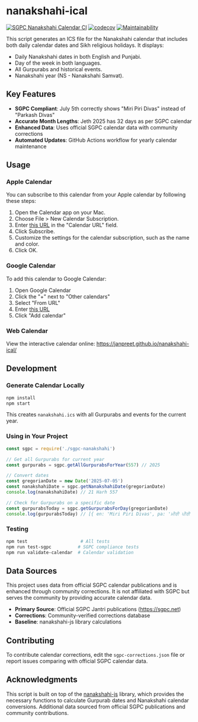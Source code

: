 # nanakshahi-ical
[![SGPC Nanakshahi Calendar CI](https://github.com/janpreet/nanakshahi-ical/actions/workflows/main.yml/badge.svg)](https://github.com/janpreet/nanakshahi-ical/actions/workflows/main.yml)
[![codecov](https://codecov.io/gh/janpreet/nanakshahi-ical/graph/badge.svg?token=OMQ92VQEBI)](https://codecov.io/gh/janpreet/nanakshahi-ical)
[![Maintainability](https://qlty.sh/gh/janpreet/projects/nanakshahi-ical/maintainability.svg)](https://qlty.sh/gh/janpreet/projects/nanakshahi-ical)

This script generates an ICS file for the Nanakshahi calendar that includes both daily calendar dates and Sikh religious holidays. It displays:
- Daily Nanakshahi dates in both English and Punjabi.
- Day of the week in both languages.
- All Gurpurabs and historical events.
- Nanakshahi year (NS - Nanakshahi Samvat).

## Key Features

- **SGPC Compliant**: July 5th correctly shows "Miri Piri Divas" instead of "Parkash Divas"
- **Accurate Month Lengths**: Jeth 2025 has 32 days as per SGPC calendar
- **Enhanced Data**: Uses official SGPC calendar data with community corrections
- **Automated Updates**: GitHub Actions workflow for yearly calendar maintenance

## Usage

### Apple Calendar
You can subscribe to this calendar from your Apple calendar by following these steps:

1. Open the Calendar app on your Mac.
2. Choose File > New Calendar Subscription.
3. Enter [this URL](https://raw.githubusercontent.com/janpreet/nanakshahi-ical/main/nanakshahi.ics) in the "Calendar URL" field.
4. Click Subscribe.
5. Customize the settings for the calendar subscription, such as the name and color.
6. Click OK.

### Google Calendar
To add this calendar to Google Calendar:

1. Open Google Calendar
2. Click the "+" next to "Other calendars"
3. Select "From URL"
4. Enter [this URL](https://raw.githubusercontent.com/janpreet/nanakshahi-ical/main/nanakshahi.ics)
5. Click "Add calendar"

### Web Calendar
View the interactive calendar online: https://janpreet.github.io/nanakshahi-ical/

## Development

### Generate Calendar Locally

```bash
npm install
npm start
```

This creates `nanakshahi.ics` with all Gurpurabs and events for the current year.

### Using in Your Project

```javascript
const sgpc = require('./sgpc-nanakshahi')

// Get all Gurpurabs for current year
const gurpurabs = sgpc.getAllGurpurabsForYear(557) // 2025

// Convert dates
const gregorianDate = new Date('2025-07-05')
const nanakshahiDate = sgpc.getNanakshahiDate(gregorianDate)
console.log(nanakshahiDate) // 21 Harh 557

// Check for Gurpurabs on a specific date
const gurpurabsToday = sgpc.getGurpurabsForDay(gregorianDate)
console.log(gurpurabsToday) // [{ en: 'Miri Piri Divas', pa: 'ਮੀਰੀ ਪੀਰੀ ਦਿਵਸ', type: 'gurpurab' }]
```

### Testing

```bash
npm test                    # All tests
npm run test-sgpc          # SGPC compliance tests
npm run validate-calendar  # Calendar validation
```

## Data Sources

This project uses data from official SGPC calendar publications and is enhanced through community corrections. It is not affiliated with SGPC but serves the community by providing accurate calendar data.

- **Primary Source**: Official SGPC Jantri publications (https://sgpc.net)
- **Corrections**: Community-verified corrections database
- **Baseline**: nanakshahi-js library calculations

## Contributing

To contribute calendar corrections, edit the `sgpc-corrections.json` file or report issues comparing with official SGPC calendar data.

## Acknowledgments

This script is built on top of the [nanakshahi-js](https://github.com/Sarabveer/nanakshahi-js) library, which provides the necessary functions to calculate Gurpurab dates and Nanakshahi calendar conversions. Additional data sourced from official SGPC publications and community contributions.
